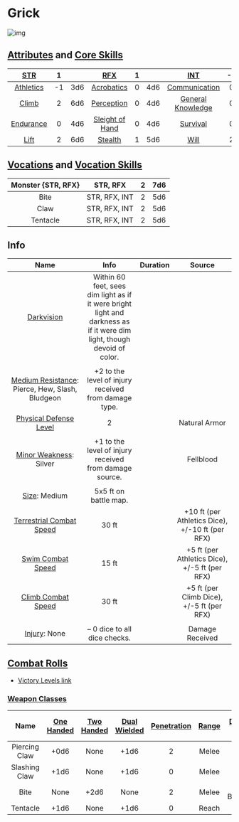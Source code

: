 # Grick

![img]()

## [Attributes](./../../../../../CoreRules/GeneralRules/Attributes.md) and [Core Skills](./../../../../../CoreRules/GeneralRules/CoreSkills.md)

|  [STR](./../../../../../CoreRules/GeneralRules/Attributes.md#strength-str)  | 1 |    |         [RFX](./../../../../../CoreRules/GeneralRules/Attributes.md#reflex-rfx)         | 1 |    |        [INT](./../../../../../CoreRules/GeneralRules/Attributes.md#intelligence-int)        | -2 |    |
| :-----------------------------------------------------------------------: | :-: | :-: | :-----------------------------------------------------------------------------------: | :-: | :-: | :---------------------------------------------------------------------------------------: | :-: | :-: |
| [Athletics](./../../../../../CoreRules/GeneralRules/CoreSkills.md#athletics) | -1 | 3d6 |      [Acrobatics](./../../../../../CoreRules/GeneralRules/CoreSkills.md#acrobatics)      | 0 | 4d6 |     [Communication](./../../../../../CoreRules/GeneralRules/CoreSkills.md#communication)     | 0 | 1d6 |
|     [Climb](./../../../../../CoreRules/GeneralRules/CoreSkills.md#climb)     | 2 | 6d6 |      [Perception](./../../../../../CoreRules/GeneralRules/CoreSkills.md#perception)      | 0 | 4d6 | [General Knowledge](./../../../../../CoreRules/GeneralRules/CoreSkills.md#general-knowledge) | 0 | 1d6 |
| [Endurance](./../../../../../CoreRules/GeneralRules/CoreSkills.md#endurance) | 0 | 4d6 | [Sleight of Hand](./../../../../../CoreRules/GeneralRules/CoreSkills.md#sleight-of-hand) | 0 | 4d6 |          [Survival](./../../../../../CoreRules/GeneralRules/CoreSkills.md#survival)          | 0 | 1d6 |
|      [Lift](./../../../../../CoreRules/GeneralRules/CoreSkills.md#lift)      | 2 | 6d6 |         [Stealth](./../../../../../CoreRules/GeneralRules/CoreSkills.md#stealth)         | 1 | 5d6 |              [Will](./../../../../../CoreRules/GeneralRules/CoreSkills.md#will)              | 2 | 4d6 |

## [Vocations](./../../../../../CoreRules/GeneralRules/Vocations.md) and [Vocation Skills](./../../../../../CoreRules/GeneralRules/Vocations.md#vocation-skills)

| Monster {STR, RFX} |   STR, RFX   | 2 | 7d6 |
| :----------------: | :-----------: | :-: | :-: |
|        Bite        | STR, RFX, INT | 2 | 5d6 |
|        Claw        | STR, RFX, INT | 2 | 5d6 |
|      Tentacle      | STR, RFX, INT | 2 | 5d6 |

## Info

|                                                       Name                                                       |                                                          Info                                                          | Duration |                      Source                      |
| :--------------------------------------------------------------------------------------------------------------: | :---------------------------------------------------------------------------------------------------------------------: | :------: | :----------------------------------------------: |
|                 [Darkvision](./../../../../../CoreRules/AdvancedRules/VisionAndLight.md#darkvision)                 | Within 60 feet, sees dim light as if it were bright light and darkness as if it were dim light, though devoid of color. |          |                                                  |
|                                                                                                                  |                                                                                                                        |          |                                                  |
| [Medium Resistance](./../../../../../CoreRules/CombatRules/WeaknessAndResistance.md): Pierce, Hew, Slash, Bludgeon |                                   +2 to the level of injury received from damage type.                                   |          |                                                  |
|     [Physical Defense Level](./../../../../../CoreRules/CombatRules/DefenseAndPenetration.md#physical-defense)     |                                                            2                                                            |          |                  Natural Armor                  |
|                                                                                                                  |                                                                                                                        |          |                                                  |
|              [Minor Weakness](./../../../../../CoreRules/CombatRules/WeaknessAndResistance.md): Silver              |                                 +1 to the level of injury received from damage source.                                 |          |                    Fellblood                    |
|                                                                                                                  |                                                                                                                        |          |                                                  |
|                      [Size](./../../../../../CoreRules/CombatRules/BattleMap.md#size): Medium                      |                                                  5x5 ft on battle map.                                                  |          |                                                  |
|           [Terrestrial Combat Speed](./../../../../../CoreRules/CombatRules/CombatSpeed.md#combat-speeds)           |                                                          30 ft                                                          |          | +10 ft (per Athletics Dice), +/-10 ft (per RFX) |
|              [Swim Combat Speed](./../../../../../CoreRules/CombatRules/CombatSpeed.md#combat-speeds)              |                                                          15 ft                                                          |          |  +5 ft (per Athletics Dice), +/-5 ft (per RFX)  |
|              [Climb Combat Speed](./../../../../../CoreRules/CombatRules/CombatSpeed.md#combat-speeds)              |                                                         30 ft                                                         |          |    +5 ft (per Climb Dice), +/-5 ft (per RFX)    |
|                                                                                                                  |                                                                                                                        |          |                                                  |
|                          [Injury](./../../../../../CoreRules/CombatRules/Injury.md): None                          |                                              – 0 dice to all dice checks.                                              |          |                 Damage Received                 |

## [Combat Rolls](./../../../../../CoreRules/CombatRules/CombatRolls.md)

- [Victory Levels link](./../../../../../CoreRules/CombatRules/VictoryLevels.md)

### [Weapon Classes](./../../../../../CoreRules/CombatRules/WeaponClasses.md)

|     Name     | [One<br />Handed](./../../../../../CoreRules/CombatRules/WeaponClasses.md#one-handed) | [Two<br />Handed](./../../../../../CoreRules/CombatRules/WeaponClasses.md#two-handed) | [Dual<br />Wielded](./../../../../../CoreRules/CombatRules/WeaponClasses.md#dual-wielded) | [Penetration](./../../../../../CoreRules/CombatRules/DefenseAndPenetration.md#penetration) | [Range](./../../../../../CoreRules/CombatRules/Range.md) | [Damage<br />Types](./../../../../../CoreRules/CombatRules/DamageTypes.md) | [Engageable<br />Opponents](./../../../../../CoreRules/CombatRules/EngageableOpponents.md) | [Area Of<br />Effect](./../../../../../CoreRules/CombatRules/AreaOfEffect.md) | [Weapon<br />Resource](./../../../../../CoreRules/CombatRules/WeaponClasses.md#weapon-resources) |
| :-----------: | :--------------------------------------------------------------------------------: | :--------------------------------------------------------------------------------: | :------------------------------------------------------------------------------------: | :-------------------------------------------------------------------------------------: | :---------------------------------------------------: | :---------------------------------------------------------------------: | :-------------------------------------------------------------------------------------: | :------------------------------------------------------------------------: | :-------------------------------------------------------------------------------------------: |
| Piercing Claw |                                        +0d6                                        |                                        None                                        |                                          +1d6                                          |                                            2                                            |                         Melee                         |                                 Pierce                                 |                                          Rapid                                          |                                    None                                    |                                             None                                             |
| Slashing Claw |                                        +1d6                                        |                                        None                                        |                                          +1d6                                          |                                            0                                            |                         Melee                         |                                  Slash                                  |                                          Rapid                                          |                                    None                                    |                                             None                                             |
|     Bite     |                                        None                                        |                                        +2d6                                        |                                          None                                          |                                            2                                            |                         Melee                         |                            Pierce, Bludgeon                            |                                       Rapid Max 2                                       |                                    None                                    |                                             None                                             |
|   Tentacle   |                                        +1d6                                        |                                        None                                        |                                          +1d6                                          |                                            0                                            |                         Reach                         |                                  Slash                                  |                                          Rapid                                          |                                    None                                    |                                             None                                             |
